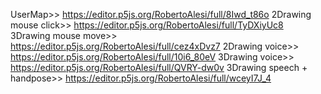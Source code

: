 UserMap>> https://editor.p5js.org/RobertoAlesi/full/8Iwd_t86o
2Drawing mouse click>> https://editor.p5js.org/RobertoAlesi/full/TyDXiyUc8
3Drawing mouse move>> https://editor.p5js.org/RobertoAlesi/full/cez4xDvz7
2Drawing voice>> https://editor.p5js.org/RobertoAlesi/full/10i6_80eV
3Drawing voice>> https://editor.p5js.org/RobertoAlesi/full/QVRY-dw0v
3Drawing speech + handpose>> https://editor.p5js.org/RobertoAlesi/full/wceyI7J_4
